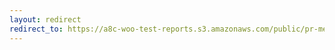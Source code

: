 ```yaml
---
layout: redirect
redirect_to: https://a8c-woo-test-reports.s3.amazonaws.com/public/pr-merge/38419/e2e/index.html
---
```

